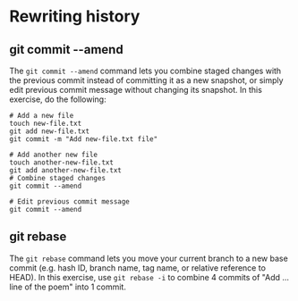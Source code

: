 # Rewriting history

## git commit --amend

The `git commit --amend` command lets you combine staged changes with the previous commit instead of committing it as a new snapshot, or simply edit previous commit message without changing its snapshot. In this exercise, do the following:

```
# Add a new file
touch new-file.txt
git add new-file.txt
git commit -m "Add new-file.txt file"

# Add another new file
touch another-new-file.txt
git add another-new-file.txt
# Combine staged changes
git commit --amend

# Edit previous commit message
git commit --amend
```

## git rebase

The `git rebase` command lets you move your current branch to a new base commit (e.g. hash ID, branch name, tag name, or relative reference to HEAD). In this exercise, use `git rebase -i` to combine 4 commits of "Add ... line of the poem" into 1 commit.

